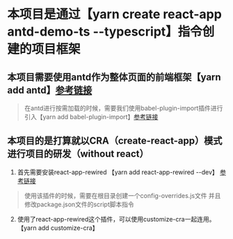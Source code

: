 # 本项目是通过【yarn create react-app antd-demo-ts --typescript】指令创建的项目框架

## 本项目需要使用antd作为整体页面的前端框架【yarn add antd】[参考链接](https://ant.design/docs/react/use-in-typescript-cn)
> 在antd进行按需加载的时候，需要我们使用babel-plugin-import插件进行引入【yarn add babel-plugin-import】[参考链接](https://github.com/ant-design/babel-plugin-import)

## 本项目的是打算就以CRA（create-react-app）模式进行项目的研发（without react）
1. 首先需要安装react-app-rewired 【yarn add react-app-rewired --dev】 [参考链接](https://github.com/timarney/react-app-rewired)
> 使用该插件的时候，需要在根目录创建一个config-overrides.js文件
> 并且修改package.json文件的script脚本指令
2. 使用了react-app-rewired这个插件，可以使用customize-cra一起连用。【yarn add customize-cra】


## 